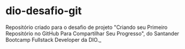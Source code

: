 # dio-desafio-git
Repositório criado para o desafio de projeto "Criando seu Primeiro Repositório no GitHub Para Compartilhar Seu Progresso", do Santander Bootcamp Fullstack Developer da DIO._
